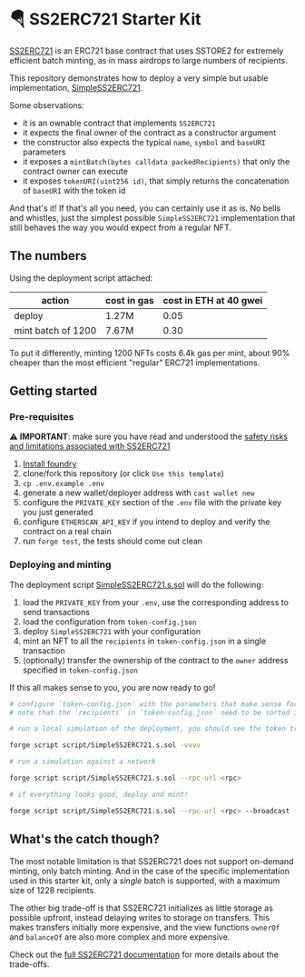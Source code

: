 # 🪂 SS2ERC721 Starter Kit

[SS2ERC721](https://github.com/showtime-xyz/SS2ERC721) is an ERC721 base contract that uses SSTORE2 for extremely efficient batch minting, as in mass airdrops to large numbers of recipients.

This repository demonstrates how to deploy a very simple but usable implementation, [SimpleSS2ERC721](https://github.com/karmacoma-eth/SS2ERC721-starter-kit/blob/main/src/SimpleSS2ERC721.sol).

Some observations:
- it is an ownable contract that implements `SS2ERC721`
- it expects the final owner of the contract as a constructor argument
- the constructor also expects the typical `name`, `symbol` and `baseURI` parameters
- it exposes a `mintBatch(bytes calldata packedRecipients)` that only the contract owner can execute
- it exposes `tokenURI(uint256 id)`, that simply returns the concatenation of `baseURI` with the token id

And that's it! If that's all you need, you can certainly use it as is. No bells and whistles, just the simplest possible `SimpleSS2ERC721` implementation that still behaves the way you would expect from a regular NFT.

## The numbers

Using the deployment script attached:

| action | cost in gas | cost in ETH at 40 gwei |
| --- | --- | --- |
| deploy | 1.27M | 0.05 |
| mint batch of 1200 | 7.67M | 0.30 |

To put it differently, minting 1200 NFTs costs 6.4k gas per mint, about 90% cheaper than the most efficient "regular" ERC721 implementations.

## Getting started

### Pre-requisites

⚠️ **IMPORTANT**: make sure you have read and understood the [safety risks and limitations associated with SS2ERC721](https://github.com/showtime-xyz/SS2ERC721#safety)

1. [Install foundry](https://book.getfoundry.sh/getting-started/installation)
1. clone/fork this repository (or click `Use this template`)
1. `cp .env.example .env`
1. generate a new wallet/deployer address with `cast wallet new`
1. configure the `PRIVATE_KEY` section of the `.env` file with the private key you just generated
1. configure `ETHERSCAN_API_KEY` if you intend to deploy and verify the contract on a real chain
1. run `forge test`, the tests should come out clean

### Deploying and minting

The deployment script [SimpleSS2ERC721.s.sol](https://github.com/karmacoma-eth/SS2ERC721-starter-kit/blob/main/script/SimpleSS2ERC721.s.sol) will do the following:

1. load the `PRIVATE_KEY` from your `.env`, use the corresponding address to send transactions
1. load the configuration from `token-config.json`
1. deploy `SimpleSS2ERC721` with your configuration
1. mint an NFT to all the `recipients` in `token-config.json` in a single transaction
1. (optionally) transfer the ownership of the contract to the `owner` address specified in `token-config.json`

If this all makes sense to you, you are now ready to go!

```sh
# configure `token-config.json` with the parameters that make sense for your collection
# note that the `recipients` in `token-config.json` need to be sorted in ascending numerical order, with no duplicates

# run a local simulation of the deployment, you should see the token transfers to the recipients in the trace (e.g. `emit Transfer(from: 0x0000000000000000000000000000000000000000, to: 0x1111111111111111111111111111111111111111, id: 1)`)

forge script script/SimpleSS2ERC721.s.sol -vvvv

# run a simulation against a network

forge script script/SimpleSS2ERC721.s.sol --rpc-url <rpc>

# if everything looks good, deploy and mint!

forge script script/SimpleSS2ERC721.s.sol --rpc-url <rpc> --broadcast --verify --watch
```

## What's the catch though?

The most notable limitation is that SS2ERC721 does not support on-demand minting, only batch minting. And in the case of the specific implementation used in this starter kit, only a _single_ batch is supported, with a maximum size of 1228 recipients.

The other big trade-off is that SS2ERC721 initializes as little storage as possible upfront, instead delaying writes to storage on transfers. This makes transfers initially more expensive, and the view functions `ownerOf` and `balanceOf` are also more complex and more expensive.

Check out the [full SS2ERC721 documentation](https://github.com/showtime-xyz/SS2ERC721#trade-offs) for more details about the trade-offs.

